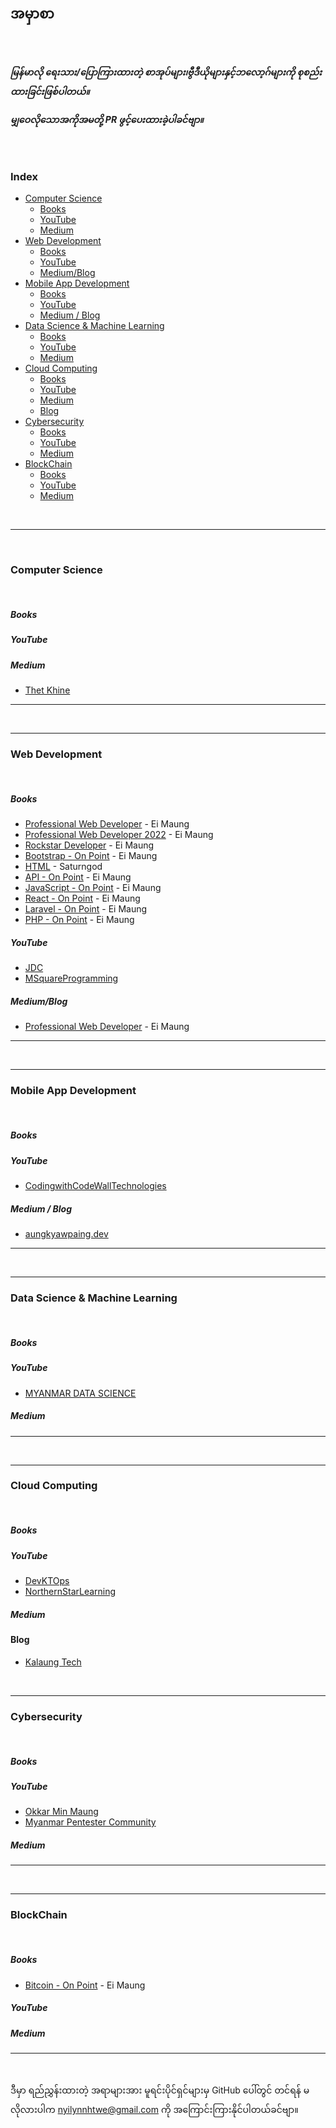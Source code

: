 <br>

<h2>အမှာစာ</h2>


<br>

<h5>မြန်မာလို ရေးသား/ပြောကြားထားတဲ့ စာအုပ်များ၊ဗွီဒီယိုများနှင့်ဘလော့ဂ်များကို စုစည်းထားခြင်းဖြစ်ပါတယ်။


မျှဝေလိုသောအကိုအမတို့ PR ဖွင့်ပေးထားခဲ့ပါခင်ဗျာ။

</h5>






<br>
<h3>Index</h3>

- [Computer Science](#computer-science)
    - [Books](#books)
    - [YouTube](#youtube)
    - [Medium](#medium)
- [Web Development](#web-development)
    - [Books](#books-1)
    - [YouTube](#youtube-1)
    - [Medium/Blog](#mediumblog)
- [Mobile App Development](#mobile-app-development)
    - [Books](#books-2)
    - [YouTube](#youtube-2)
    - [Medium / Blog](#medium--blog)
- [Data Science \& Machine Learning](#data-science--machine-learning)
    - [Books](#books-3)
    - [YouTube](#youtube-3)
    - [Medium](#medium-1)
- [Cloud Computing](#cloud-computing)
    - [Books](#books-4)
    - [YouTube](#youtube-4)
    - [Medium](#medium-2)
  - [Blog](#blog)
- [Cybersecurity](#cybersecurity)
    - [Books](#books-5)
    - [YouTube](#youtube-5)
    - [Medium](#medium-3)
- [BlockChain](#blockchain)
    - [Books](#books-6)
    - [YouTube](#youtube-6)
    - [Medium](#medium-4)

<br>

---

<br>

### Computer Science

<br>

##### Books



##### YouTube


##### Medium
* [Thet Khine](https://thetkhine.medium.com/)

---

<br>


---
### Web Development

<br>

##### Books


* [Professional Web Developer](http://eimaung.com/professional-web-developer) - Ei Maung
* [Professional Web Developer 2022](https://eimaung.com/pwd2022/) - Ei Maung
* [Rockstar Developer](http://eimaung.com/rockstar-developer) - Ei Maung
* [Bootstrap - On Point](https://eimaung.com/bootstrap/) - Ei Maung
* [HTML](https://books.saturngod.net/HTML5/) - Saturngod
* [API - On Point](https://eimaung.com/api/) - Ei Maung
* [JavaScript - On Point](https://eimaung.com/jsbook/) - Ei Maung
* [React - On Point](https://eimaung.com/react/) - Ei Maung
* [Laravel - On Point](https://eimaung.com/laravel/) - Ei Maung
* [PHP - On Point](https://eimaung.com/php/) - Ei Maung


##### YouTube
* [JDC](https://www.youtube.com/@zawminLwin)
* [MSquareProgramming](https://www.youtube.com/@MSquareProgramming)


##### Medium/Blog
* [Professional Web Developer](http://eimaung.com/professional-web-developer) - Ei Maung
---

<br>

---
### Mobile App Development


<br>

##### Books



##### YouTube
* [CodingwithCodeWallTechnologies](https://www.youtube.com/@CodingwithCodeWallTechnologies)

##### Medium / Blog

* [aungkyawpaing.dev](https://aungkyawpaing.dev/)
---

<br>

---
### Data Science & Machine Learning


<br>


##### Books



##### YouTube
* [MYANMAR DATA SCIENCE](https://www.youtube.com/@MYANMARDATASCIENCE)



##### Medium

---

<br>

---
### Cloud Computing


<br>


##### Books

##### YouTube
* [DevKTOps](https://www.youtube.com/@DevKTOps)
* [NorthernStarLearning](https://www.youtube.com/@NorthernStarLearning/)

##### Medium

#### Blog

* [Kalaung Tech](https://kalaung.org/)


<br>

---
### Cybersecurity


<br>


##### Books



##### YouTube
* [Okkar Min Maung](https://www.youtube.com/@okkarminmaung/)
* [Myanmar Pentester Community](https://www.youtube.com/@myanmarpentestercommunity4837/)



##### Medium

---

<br>

---
### BlockChain


<br>


##### Books
* [Bitcoin - On Point](https://eimaung.com/bitcoin/) - Ei Maung



##### YouTube



##### Medium

---

<br>

ဒီမှာ ရည်ညွှန်းထားတဲ့ အရာများအား မူရင်းပိုင်ရှင်များမှ GitHub ပေါ်တွင် တင်ရန် မလိုလားပါက nyilynnhtwe@gmail.com ကို အကြောင်းကြားနိုင်ပါတယ်ခင်ဗျာ။